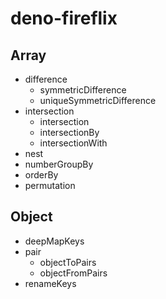# deno-fireflix

## Array

- difference
  - symmetricDifference
  - uniqueSymmetricDifference
- intersection
  - intersection
  - intersectionBy
  - intersectionWith
- nest
- numberGroupBy
- orderBy
- permutation

## Object

- deepMapKeys
- pair
  - objectToPairs
  - objectFromPairs
- renameKeys